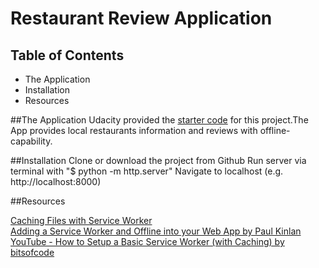 # Restaurant Review Application

## Table of Contents
* The Application
* Installation
* Resources


##The Application
Udacity provided the <a href="https://github.com/udacity/mws-restaurant-stage-1">starter code</a> for this project.The App provides local restaurants information and reviews with offline-capability.

##Installation
Clone or download the project from Github
Run server via terminal with "$ python -m http.server"
Navigate to localhost (e.g. http://localhost:8000)

##Resources

<a href="https://developers.google.com/web/ilt/pwa/caching-files-with-service-worker">Caching Files with Service Worker</a><br>
<a href="https://developers.google.com/web/fundamentals/codelabs/offline/">Adding a Service Worker and Offline into your Web App by Paul Kinlan</a><br>
<a href="https://www.youtube.com/watch?v=BfL3pprhnms">YouTube - How to Setup a Basic Service Worker (with Caching) by bitsofcode</a>
